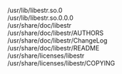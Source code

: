/usr/lib/libestr.so.0  
/usr/lib/libestr.so.0.0.0  
/usr/share/doc/libestr  
/usr/share/doc/libestr/AUTHORS  
/usr/share/doc/libestr/ChangeLog  
/usr/share/doc/libestr/README  
/usr/share/licenses/libestr  
/usr/share/licenses/libestr/COPYING  
